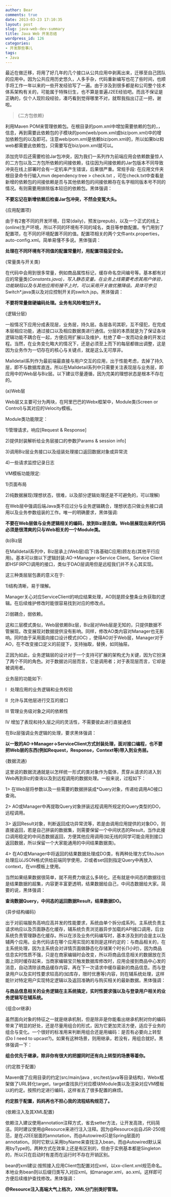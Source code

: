```yaml
---
author: Bear
comments: true
date: 2013-03-23 17:10:35
layout: post
slug: java-web-dev-summary
title: Java Web 开发总结
wordpress_id: 126
categories:
- 开发那些事儿
tags:
- Java
---
```


最近在做迁移，将用了好几年的几个接口从公共应用中剥离出来，迁移至自己团队的应用中。因为公共应用历史悠久，人多手杂，代码重新编写也花了些时间，也顺手将工作一年以来的一些开发经验写了一遍。由于涉及到很多都是和公司整个技术体系架构有关的，可能属于特殊衍生，也不算是普遍J2EE经验吧。而且不保证是正确的，仅个人现阶段经验，凑巧看到觉得哪里不对，就帮我指出订正一把，谢啦。
<!-- more -->


> {二方包依赖}

利用Maven POM来管理依赖包。在根目录的pom.xml中<dependencyManagement>增加需要依赖的包的<artifactId>，<groupId>，<version>信息，再到需要此依赖包的子模块的pom(web/pom.xml或biz/pom.xml)中的<dependencies>增加依赖包的<artifactId>以及<groupId>即可。注意web/pom.xml是依赖biz/pom.xml的，所以如果biz和web都需要此依赖包，只需要写在biz/pom.xml就可以。

添加完毕后还需要检验Jar包冲突，因为我们一系列作为前端应用会依赖数量惊人的二方包以及二方包所依赖的间接依赖，往往因为间接依赖的Jar包版本不同导致冲突在线上部署时会有一定机率产生错误，后果很严重。常规手段: 在应用文件夹根目录命令行输入mvn dependency:tree > check.txt ，可在check.txt中查看是新增的依赖包的间接依赖是否与其他依赖包的间接依赖存在名字相同版本号不同的情况。有则需要用<exclusion>排除版本较旧的依赖包。黑体强调：

**不要忘记在新增依赖后检查Jar包冲突，不然会变冤大头。**

{应用配置项}

由于有2套不同的开发环境，日常(daily)，预发(prepub)，以及一个正式的线上(online)生产环境，所以不同的环境有不同的域名，类目等参数配置。专门用到了配置项，在不同的环境配置不同的值。配置项相关的两个文件antx.properties，auto-config.xml。简单易懂不多说。黑体强调：

**处理在不同环境有不同值的配置常量时，用配置项稳妥安全。**

{常量类与开关类}

在代码中会用到很多常量，例如商品属性标记，缓存命名空间编号等。基本都有对应的常量类(*Constants.java)，写入静态变量。在业务上线需要考虑其用户体验，功能缺陷以及与其他应用衔接不上时，可以采用开关做优雅降级。具体可参见*Switch*.java类以及对应控制开关的*switch*.jsp。黑体强调：

**不要将常量做硬编码处理。业务有风险增加开关。**

{逻辑分层}

一般情况下应用分成表现层，业务层，持久层。各层各司其职，互不侵犯，在完成本层相应功能，通过接口以及相应数据类进行通信。分层的本质就是为了保证各块逻辑功能不耦合在一起，方便应用扩展以及维护，杜绝了牵一发而动全身的开发过程。当然，在业务变化略大的情况下，还是必须至上而下的每层都做出调整，这是因为业务作为一切存在的核心与关键点，就是这么无可厚非。

Malldetail系列作为最前端最直接与用户交互的应用，出于性能考虑，去掉了持久层，即不与数据库直连。所以在Malldetail系列中只需要关注表现层与业务层，即应用中的Web层与Biz层。以下建议尽量遵循，因为完美的理想状态是根本不存在的。

(a)Web层

Web层又主要可分为两块，在阿里巴巴的Webx框架中，Module类(Screen or Control)与其对应的Velocity模板。

Module类功能限定：

1)管理请求，响应[Request & Response]

2)提供封装解析给业务层接口的参数[Params & session info]

3)调用Biz层业务接口以及组装处理接口返回数据对象或异常流

4)一些请求监控记录日志

VM模板功能限定:

1)页面布局

2)纯数据展现(理想状态，很难，以及部分逻辑处理还是不可避免的，可以理解)

在Web层中强调后端Java类不应过分与业务逻辑耦合，理想状态只做业务接口调用以及业务参数组装的工作。唯一的明确要求，黑体强调:

**不要在Web层做与业务逻辑相关的编码，放到Biz层去做。Web层展现出来的代码必须是很清爽的只与Web相关的一个Module类。**

(b)Biz层

在Malldetail系列中，Biz层承上(Web层)启下(各基础C应用)顾左右(其他平行应用)。基本可以做以下逻辑封装:AO->Manager->Service Client。Service Client即HSF(RPC)调用的接口，类似于DAO层调用但是远程我们并不关心其实现。

这三种类层层包裹的意义在于:

1)结构清晰，易于理解。

Manager关心对应ServiceClient的响应结果处理，AO则是顾全整条业务获取的逻辑。在后续维护修改时能很容易找到对应的修改点。

2)弱耦合，弱依赖。

这和三层模式类似，Web层依赖Biz层，Biz层对Web层是无知的，只提供数据不管展现。改变展现对数据提供没有影响。同样，修改AO类内容对Manager也无影响。同时由于采用面向接口设计模式(IOC) ，使得AO对于Web层，Manager对于AO，在不改变接口定义的前提下，支持抽取，替换，如同抽屉。

正因为如此，业务逻辑层的设计对于一个支持可扩展的架构尤为关键，因为它扮演了两个不同的角色。对于数据访问层而言，它是调用者；对于表现层而言，它却是被调用者。

业务层的功能如下:

I   处理应用的业务逻辑和业务校验

II  允许与其他层进行交互的接口

III 管理业务级对象之间的依赖性

IV 增加了表现和持久层之间的灵活性，不需要彼此进行直接通信

在Biz层强调业务逻辑的处理，要求黑体强调：

**以一致的AO->Manager->ServiceClient方式封装处理，面对接口编程，也不要把Web层的东西(例如Request，Response，Context等)带入到业务层。**

{数据流通}

这里说的数据流通就是以怎样统一形式的类对象作为载体，贯穿从请求的进入到Web再到Biz的查询以及到远程调用的数据处理。一般来说，过程如下：

1> 在Web层将参数以及一些需要的数据拼装成*Query对象，传递给调用AO接口查询。

2> AO或Manager中再提取Query对象拼装远程调用所规定的Query类型的DO，远程调用。

3> 返回Result对象，判断返回成功异常流等，若是由调用应用提供的对象DO，则直接返回，若是自己拼装的数据集，则需要保留一个中间状态的Result，当作此接口调用稳定的中间态数据返回，方便其他应用调用(如无线的同学可能会用到接口返回数据，所以保留一个大家能通用的中间结果数据类)。

4> 在AO或Manager中将返回的结果数据处理成DO类，有两种处理方式1)toJson处理后以JSON格式供给前端同学使用，2)或者set回到指定Query中再放入context，在vm模板上使用。

当然如果结果数据很简单，就不用费力做这么多转化。还有就是中间态的数据往往是结果数据的超集，内容更丰富更透明，结果数据给自己，中间态数据给大家。简要的说，黑体强调：

**查询数据Query，中间态的返回数据Result，结果数据DO。**

{异步结构编码}

出于对前端服务高响应高并发的性能要求，系统由单个拆分成系列。主系统负责主请求响应以及页面静态化缓存，辅系统负责浏览器异步加载的API接口调用，后台系统负责管理静态化缓存。所以在涉及业务代码编写时，基本涉及到的会是主以及辅两个应用。业务代码该在哪个应用实现的准则是这样约定的：与商品相关的，在主系统处理，因为主系统会对详情页面做静态化存储某个时长(1小时)，因为商品信息实时性质不强，只是在商家编辑时会改变，所以将商品信息相关的数据放在页面上同时缓存起来，当商家编辑宝贝触发数据库修改时，应用会接到商品中心发的消息，自动清除该商品缓存内容，再在下一次请求中缓存最新的商品信息。而与登录用户以及实时性要求较高的(如库存，限时优惠等)内容，则在辅系统处理，这样能针对特定用户实现特定逻辑以及返回准确的与购买相关的最新数据。黑体强调：

**与商品信息相关的业务逻辑在主系统搞定，实时性要求强以及与登录用户相关的业务逻辑写在辅系统。**

{组合or继承}

虽然面向对象的特征之一就是继承机制，但是除非是你能看出继承机制对你的编码带来了明显的好处，还是尽量用组合的形式，因为它更加灵活方便，适应于业务的组合与变化。一个很好的标准用来判断用组合还是用编码：是否有必要向上转型(Do I need to upcast?)。如果有这种场景，则用继承，若没有，用组合就好。黑体强调一下：

**组合优先于继承，除非你有很大的把握同时还有向上转型的场景等着你。**

{约定胜于配置}

Maven做了应用目录的约定(src/main/java , src/test/java等目录结构)，Webx框架做了URL转化target，target查找执行对应模块Module类以及渲染对应VM模板以的约定。按照约定进行编码，这样省去了很多配置的麻烦。

**约定胜于配置，妈妈再也不担心我的流程结构规范了。**

{依赖注入及其XML配置}

依赖注入建议使用annotation注释方式，省去setter方法，让开发高效，代码简洁。同时建议使用@Resource来进行注入注释。因为@Resource出自JSR-250规范，是在J2EE层面的annotation，而@Autowired只是Spring层面的annotation。同时它默认采用byName来查找注入bean，而@Autowired默认采用byType的。两种方式在效率上还是有区别的，但由于实例基本都是Singleton的，所以只在启动时有差而在运行时不存在开销区别。

bean的xml建议:按照接入应用Client包配置对应xml，以xx-client.xml规范命名。本地业务bean则以后缀归类写入对应xml。如manager.xml，ao.xml。这样即可方便后续维护查找修改。黑体强调：

**@Resource注入高端大气上档次，XML分门别类好管理。**
